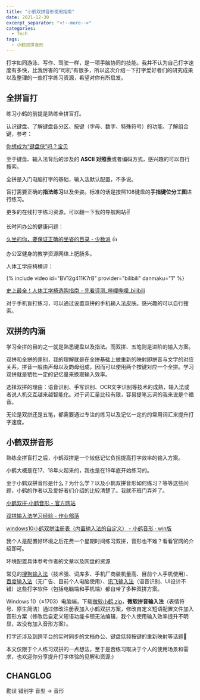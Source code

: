 ```yaml
---
title: "小鹤双拼音形使用指南"
date: 2021-12-30
excerpt_separator: "<!--more-->"
categories:
  - Tech
tags:
  - 小鹤双拼音形
---
```


打字如同游泳、写作、驾驶一样，是一项手脑协同的技能。我并不认为自己打字速度有多快，比我厉害的“司机”有很多，所以这次介绍一下打字爱好者们的研究成果以及整理的一些打字练习资源，希望对你有所启发。

<!--more-->

## 全拼盲打

练习小鹤的前提是熟练全拼盲打。

认识键盘、了解键盘各分区、按键（字母、数字、特殊符号）的功能、了解组合键，参考：

[你想成为“键盘侠”吗？宝贝](https://mp.weixin.qq.com/s/AlqczP-3DHiG7VKHIXyWPg)

至于键盘、输入法背后的涉及的 **ASCII 对照表**或者编码方式，感兴趣的可以自行搜索。

全拼是入门电脑打字的基础，输入法默认配置，不多说。

盲打需要正确的**指法练习**以及坐姿。标准的话是按照108键盘的**手指键位分工图**进行练习。

更多的在线打字练习资源，可以翻一下我的导航网站✌

长时间办公的健康问题：

[久坐的你，要保证正确的坐姿的目录 - 少数派](https://sspai.com/series/2/list) 👍

办公室健身的教学资源网络上肥肠多。

人体工学座椅横评：

{% include video id="BV12g411K7rB" provider="bilibili" danmaku="1" %}

[史上最全！人体工学椅选购指南 - 先看评测_哔哩哔哩_bilibili](https://www.bilibili.com/video/BV12g411K7rB)

对于手机盲打练习，可以通过设置双拼的手机输入法皮肤。感兴趣的可以自行搜索。

## 双拼的内涵

学习全拼的目的之一就是熟悉键盘以及指法。而双拼、五笔则是进阶的输入方案。

双拼和全拼的差别，我的理解就是在全拼基础上做重新的映射即拼音与文字的对应关系，拼音一般由声母以及韵母组成，因而可以使用两个按键对应一个全拼。学习双拼就是牺牲一定的记忆量来换取输入效率。

选择双拼的理由：语音识别、手写识别、OCR文字识别等技术的成熟，输入法或者说人机交互越来越智能化。对于词汇量比较有限，容易提笔忘词的我来说是个福音。

无论是双拼还是五笔，都需要通过专注的练习以及记忆一定的的常用词汇来提升打字速度。

## 小鹤双拼音形

熟练全拼盲打之后，小鹤双拼是一个较低记忆负担提高打字效率的输入方案。

小鹤大概是在17、18年火起来的，我也是在19年底开始练习的。

至于小鹤双拼音形是什么？为什么学？以及小鹤双拼音形如何练习？等等这些问题，小鹤的作者以及爱好者们介绍的比较清楚了。我就不班门弄斧了。

[小鹤双拼·小鹤音形 - 官方网站](https://flypy.com/)

[双拼输入法学习经验 - 作业部落](https://www.zybuluo.com/jianshu/note/370049)

[windows10小鹤双拼注册表（内置输入法的自定义） - 小鹤音形 · win版](https://www.flypy.com/bbs/forum.php?mod=viewthread&tid=166)

我个人是配置好环境之后花费一个星期时间练习双拼，音形也不难？看看官网的介绍即可。

环境配置具体参考作者的文章以及网盘的资源

常见的[搜狗输入法](https://pinyin.sogou.com/)（技术强、词库多、手机厂商装机量高、目前个人手机使用）、[百度输入法](https://shurufa.baidu.com/)（无广告、目前个人电脑使用）、[讯飞输入法](https://srf.xunfei.cn/)（语音识别、UI设计不错）这些打字软件（包括电脑端和手机端）都自带了多种双拼方案。

Windows 10（≥1703）电脑端，下载[微软小鹤.zip](http://ys-e.ysepan.com/116124356/318440717/n4546357K52O5WVsgLjh27/微软小鹤.zip)，**微软拼音输入法**（表情符号、原生简洁）通过修改注册表加入小鹤双拼方案，修改自定义短语配置文件加入音形方案（修改后自定义短语功能卡顿无法编辑，我个人使用输入效率提升不明显，故没有加入音形方案）。

打字还涉及到跨平台的实时同步的文档办公、键盘低频按键的重新映射等话题🤔

本文仅限于个人练习双拼的一点想法，至于是否练习取决于个人的使用场景和需求，也欢迎你分享提升打字体验的见解和资源;)

## CHANGLOG

勘误 错别字 音型 -> 音形
